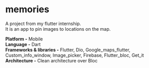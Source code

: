 # memories
A project from my flutter internship. <br>
It is an app to pin images to locations on the map.

**Platform -** Mobile <br>
**Language -** Dart <br>
**Frameworks & libraries -** Flutter, Dio, Google_maps_flutter, Custom_info_window, Image_picker, Firebase, Flutter_bloc, Get_it <br>
**Architecture -** Clean architecture over Bloc
